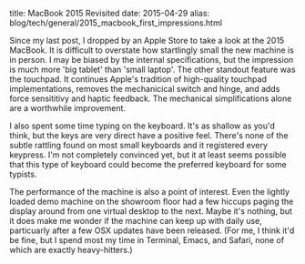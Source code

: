title: MacBook 2015 Revisited
date: 2015-04-29
alias: blog/tech/general/2015_macbook_first_impressions.html


<p>
  Since my last post, I dropped by an Apple Store to take a look at the
  2015 MacBook. It is difficult to overstate how startlingly small the
  new machine is in person. I may be biased by the internal
  specifications, but the impression is much more 'big tablet' than
  'small laptop'. The other standout feature was the touchpad. It
  continues Apple's tradition of high-quality touchpad implementations,
  removes the mechanicical switch and hinge, and adds force sensititivy
  and haptic feedback. The mechanical simplifications alone are a
  worthwhile improvement.
</p>

<p>
  I also spent some time typing on the keyboard. It's as shallow
  as you'd think, but the keys are very direct have a positive feel.
  There's none of the subtle rattling found on most small keyboards and
  it registered every keypress. I'm not completely convinced yet, but
  it at least seems possible that this type of keyboard could become the
  preferred keyboard for some typists.
</p>

<p>
  The performance of the machine is also a point of interest. Even the
  lightly loaded demo machine on the showroom floor had a few hiccups
  paging the display around from one virtual desktop to the next.
  Maybe it's nothing, but it does make me wonder if the machine can keep
  up with daily use, particuarly after a few OSX updates have been
  released. (For me, I think it'd be fine, but I spend most my time in
  Terminal, Emacs, and Safari, none of which are exactly heavy-hitters.)
</p>

